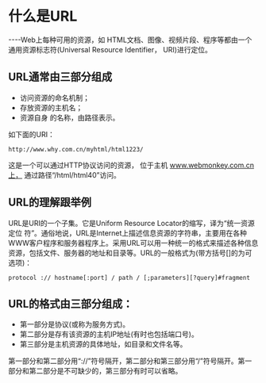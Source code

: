 # 什么是URL
----Web上每种可用的资源，如 HTML文档、图像、视频片段、程序等都由一个通用资源标志符(Universal Resource Identifier， URI)进行定位。

URL通常由三部分组成
----
* 访问资源的命名机制；
* 存放资源的主机名；
* 资源自身 的名称，由路径表示。

如下面的URI：
````
http://www.why.com.cn/myhtml/html1223/
````

这是一个可以通过HTTP协议访问的资源，
位于主机 www.webmonkey.com.cn上，
通过路径“/html/html40”访问。 


URL的理解跟举例
----
URL是URI的一个子集。它是Uniform Resource Locator的缩写，译为“统一资源定位 符”。通俗地说，URL是Internet上描述信息资源的字符串，主要用在各种WWW客户程序和服务器程序上。采用URL可以用一种统一的格式来描述各种信息资源，包括文件、服务器的地址和目录等。URL的一般格式为(带方括号[]的为可选项)：
````angular2html
protocol :// hostname[:port] / path / [;parameters][?query]#fragment
````
URL的格式由三部分组成：
----
* 第一部分是协议(或称为服务方式)。
* 第二部分是存有该资源的主机IP地址(有时也包括端口号)。
* 第三部分是主机资源的具体地址，如目录和文件名等。

第一部分和第二部分用“://”符号隔开，第二部分和第三部分用“/”符号隔开。第一部分和第二部分是不可缺少的，第三部分有时可以省略。
